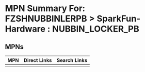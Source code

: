 



# MPN Summary For: FZSHNUBBINLERPB > SparkFun-Hardware : NUBBIN_LOCKER_PB

## MPNs
  

|MPN|Direct Links|Search Links|
| :--- | :--- | :--- |
||||
